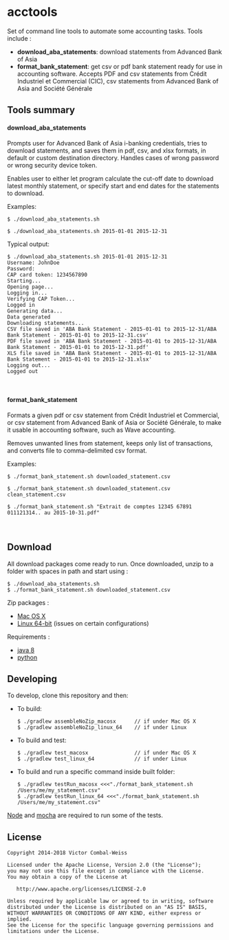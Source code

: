 # acctools

Set of command line tools to automate some accounting tasks. Tools include :

- **download_aba_statements**: download statements from Advanced Bank of Asia
- **format_bank_statement**: get csv or pdf bank statement ready for use in accounting software. Accepts PDF and csv statements from Crédit Industriel et Commercial (CIC), csv statements from Advanced Bank of Asia and Société Générale

## Tools summary

#### download_aba_statements

Prompts user for Advanced Bank of Asia i-banking credentials, tries to download statements, and saves them in pdf, csv, and xlsx formats, in default or custom destination directory. Handles cases of wrong password or wrong security device token.

Enables user to either let program calculate the cut-off date to download latest monthly statement, or specify start and end dates for the statements to download.

Examples:

    $ ./download_aba_statements.sh
    
    $ ./download_aba_statements.sh 2015-01-01 2015-12-31

Typical output:

    $ ./download_aba_statements.sh 2015-01-01 2015-12-31
    Username: JohnDoe
    Password: 
    CAP card token: 1234567890
    Starting...
    Opening page...
    Logging in...
    Verifying CAP Token...
    Logged in
    Generating data...
    Data generated
    Downloading statements...
    CSV file saved in 'ABA Bank Statement - 2015-01-01 to 2015-12-31/ABA Bank Statement - 2015-01-01 to 2015-12-31.csv'
    PDF file saved in 'ABA Bank Statement - 2015-01-01 to 2015-12-31/ABA Bank Statement - 2015-01-01 to 2015-12-31.pdf'
    XLS file saved in 'ABA Bank Statement - 2015-01-01 to 2015-12-31/ABA Bank Statement - 2015-01-01 to 2015-12-31.xlsx'
    Logging out...
    Logged out

<br>

#### format_bank_statement

Formats a given pdf or csv statement from Crédit Industriel et Commercial, or csv statement from Advanced Bank of Asia or Société Générale, to make it usable in accounting software, such as Wave accounting.

Removes unwanted lines from statement, keeps only list of transactions, and converts file to comma-delimited csv format.

Examples:

    $ ./format_bank_statement.sh downloaded_statement.csv
    
    $ ./format_bank_statement.sh downloaded_statement.csv clean_statement.csv

    $ ./format_bank_statement.sh "Extrait de comptes 12345 67891 011121314.. au 2015-10-31.pdf"

<br>

## Download

All download packages come ready to run. Once downloaded, unzip to a folder with spaces in path and start using :

    $ ./download_aba_statements.sh
    $ ./format_bank_statement.sh downloaded_statement.csv

Zip packages :

- [Mac OS X](https://github.com/vic-cw/acctools/releases/download/v0.1.1/acctools-0.1.1-macosx.zip)
- [Linux 64-bit](https://github.com/vic-cw/acctools/releases/download/v0.1.1/acctools-0.1.1-linux_64.zip)
    (issues on certain configurations)

Requirements :

- [java 8](http://www.oracle.com/technetwork/java/javase/downloads/jre8-downloads-2133155.html)
- [python](https://www.python.org/downloads)

## Developing

To develop, clone this repository and then:

- To build:

      $ ./gradlew assembleNoZip_macosx      // if under Mac OS X
      $ ./gradlew assembleNoZip_linux_64    // if under Linux

- To build and test:

      $ ./gradlew test_macosx               // if under Mac OS X
      $ ./gradlew test_linux_64             // if under Linux

- To build and run a specific command inside built folder:

      $ ./gradlew testRun_macosx <<<"./format_bank_statement.sh /Users/me/my_statement.csv"
      $ ./gradlew testRun_linux_64 <<<"./format_bank_statement.sh /Users/me/my_statement.csv"

[Node](https://nodejs.org/en/download) and [mocha](https://mochajs.org/#installation) are required to run some of the tests.

## License


    Copyright 2014-2018 Victor Combal-Weiss

    Licensed under the Apache License, Version 2.0 (the "License");
    you may not use this file except in compliance with the License.
    You may obtain a copy of the License at

       http://www.apache.org/licenses/LICENSE-2.0

    Unless required by applicable law or agreed to in writing, software
    distributed under the License is distributed on an "AS IS" BASIS,
    WITHOUT WARRANTIES OR CONDITIONS OF ANY KIND, either express or implied.
    See the License for the specific language governing permissions and
    limitations under the License.
